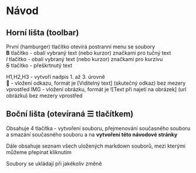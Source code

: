 # Návod
## Horní lišta (toolbar)

První (hamburger) tlačítko otevírá postranní menu se soubory  
**B** tlačítko - obalí vybraný text (nebo kurzor) značkami pro tučný text  
*I* tlačítko - obalí vybraný text (nebo kurzor) značkami pro kurzívu  
~~S~~ tlačítko - přeškrtnutý text

H1,H2,H3 - vytvoří nadpis 1. až 3. úrovně  
🔗 - vložení odkazu, formát je  [Viditelný text] (skutečný odkaz) bez mezery vprostřed
IMG - vložení obrázku, formát je ![Text při najetí na obrázek] (url obrázku) bez mezery vprostřed

## Boční lišta (otevíraná ☰ tlačítkem)

Obsahuje 4 tlačítka - vytvoření souboru, přejmenování současného souboru a smazání současného souboru a na **vytvoření této návodové stránky**

Dále obsahuje seznam všech uložených markdown souborů, mezi kterými můžeme přepínat kliknutím

Soubory se ukládají při jakékoliv změně

